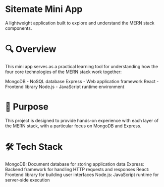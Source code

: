# Sitemate Mini App

A lightweight application built to explore and understand the MERN stack components.

# 🔍 Overview
This mini app serves as a practical learning tool for understanding how the four core technologies of the MERN stack work together:

MongoDB - NoSQL database
Express - Web application framework
React - Frontend library
Node.js - JavaScript runtime environment

# 🚀 Purpose

This project is designed to provide hands-on experience with each layer of the MERN stack, with a particular focus on MongoDB and Express.

# 🛠️ Tech Stack

MongoDB: Document database for storing application data
Express: Backend framework for handling HTTP requests and responses
React: Frontend library for building user interfaces
Node.js: JavaScript runtime for server-side execution
